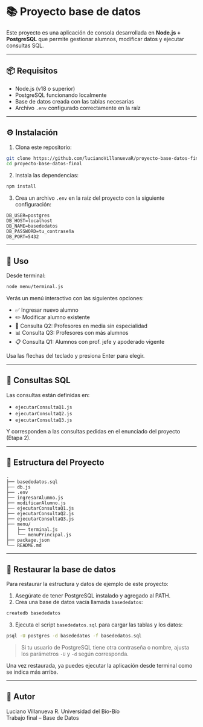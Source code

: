 # 📚 Proyecto base de datos

Este proyecto es una aplicación de consola desarrollada en **Node.js + PostgreSQL** que permite gestionar alumnos, modificar datos y ejecutar consultas SQL.

---

## 📦 Requisitos

- Node.js (v18 o superior)
- PostgreSQL funcionando localmente
- Base de datos creada con las tablas necesarias
- Archivo `.env` configurado correctamente en la raíz

---

## ⚙️ Instalación

1. Clona este repositorio:

```bash
git clone https://github.com/lucianoVillanuevaR/proyecto-base-datos-final.git
cd proyecto-base-datos-final
```

2. Instala las dependencias:

```bash
npm install
```

3. Crea un archivo `.env` en la raíz del proyecto con la siguiente configuración:

```env
DB_USER=postgres
DB_HOST=localhost
DB_NAME=basededatos
DB_PASSWORD=tu_contraseña
DB_PORT=5432
```

---

## 🚀 Uso

Desde terminal:

```bash
node menu/terminal.js
```

Verás un menú interactivo con las siguientes opciones:

- ✅ Ingresar nuevo alumno  
- ✏️ Modificar alumno existente  
- 📘 Consulta Q2: Profesores en media sin especialidad  
- 📊 Consulta Q3: Profesores con más alumnos  
- 📋 Consulta Q1: Alumnos con prof. jefe y apoderado vigente  

Usa las flechas del teclado y presiona Enter para elegir.

---

## 🧠 Consultas SQL

Las consultas están definidas en:

- `ejecutarConsultaQ1.js`
- `ejecutarConsultaQ2.js`
- `ejecutarConsultaQ3.js`

Y corresponden a las consultas pedidas en el enunciado del proyecto (Etapa 2).

---

## 🧾 Estructura del Proyecto

```
.
├── basededatos.sql           
├── db.js
├── .env                     
├── ingresarAlumno.js
├── modificarAlumno.js
├── ejecutarConsultaQ1.js
├── ejecutarConsultaQ2.js
├── ejecutarConsultaQ3.js
├── menu/
│   ├── terminal.js
│   └── menuPrincipal.js
├── package.json
└── README.md
```

---

## 🧱 Restaurar la base de datos

Para restaurar la estructura y datos de ejemplo de este proyecto:

1. Asegúrate de tener PostgreSQL instalado y agregado al PATH.
2. Crea una base de datos vacía llamada `basededatos`:

```bash
createdb basededatos
```

3. Ejecuta el script `basededatos.sql` para cargar las tablas y los datos:

```bash
psql -U postgres -d basededatos -f basededatos.sql
```

> Si tu usuario de PostgreSQL tiene otra contraseña o nombre, ajusta los parámetros `-U` y `-d` según corresponda.

Una vez restaurada, ya puedes ejecutar la aplicación desde terminal como se indica más arriba.

---

## 👤 Autor

Luciano Villanueva R. 
Universidad del Bío-Bío  
Trabajo final – Base de Datos
